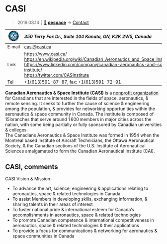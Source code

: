 # CASI
> 2019.08.14 ┊ **[🚀](../index/index.md) [despace](index.md)** → [Contact](contact.md)

|[![](f/contact/c/casi_logo1_thumb.jpg)](f/contact/c/casi_logo1.png)|*350 Terry Fox Dr., Suite 104 Kanata, ON, K2K 2W5, Canada*|
|:--|:--|
|E‑mail| <casi@casi.ca> |
|Link| <https://www.casi.ca/><br> <https://en.wikipedia.org/wiki/Canadian_Aeronautics_and_Space_Institute><br> <https://www.linkedin.com/company/canadian-aeronautics-and-space-institute/><br> <https://twitter.com/CASInstitute> |
|Tel| +1(613)591-87-87, fax: +1(613)591-72-91 |

**Canadian Aeronautics & Space Institute (CASI)** is a [nonprofit organization](nonprof_org.md) for Canadians that are interested in the fields of space, aeronautics, & remote sensing. It seeks to further the cause of science & engineering among the population, & provides for networking opportunities within the aeronautics & space community in Canada. The institute is composed of 15 branches that serve around 1 600 members in major cities across the nation, with some being partially or fully sponsored by Canadian universities & colleges.  
The Canadians Aeronautics & Space Institute was formed in 1954 when the Montreal based Institute of Aircraft Technicians, the Ottawa Aeronautical Society, & the Canadian sections of the U.S. Institute of Aeronautical Sciences amalgamated to form the Canadian Aeronautical Institute (CAI).



<p style="page-break-after:always"> </p>

## CASI, comments

CASI Vision & Mission

   - To advance the art, science, engineering & applications relating to aeronautics, space & related technologies in Canada
   - To assist Members in developing skills, exchanging information, & sharing talents in their areas of interest
   - To foster national pride & international esteem for Canada’s accomplishments in aeronautics, space & related technologies
   - To promote Canadian competence & international competitiveness in aeronautics, space & related technologies & their applications
   - To provide a focus for communications & networking for aeronautics & space communities in Canada

